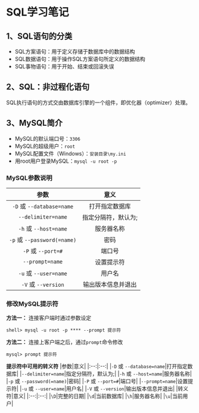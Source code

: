 # SQL学习笔记

## 1、SQL语句的分类
* SQL方案语句：用于定义存储于数据库中的数据结构
* SQL数据语句：用于操作SQL方案语句所定义的数据结构
* SQL事物语句：用于开始、结束或回滚失误
## 2、SQL：非过程化语句
SQL执行语句的方式交由数据库引擎的一个组件，即优化器（optimizer）处理。
## 3、MySQL简介
* MySQL的默认端口号：`3306`
* MySQL的超级用户：`root`
* MySQL配置文件（Windows）：`安装目录\my.ini`
* 用root用户登录MySQL：`mysql -u root -p`
### MySQL参数说明
|参数|意义|
|:--:|:--:|
|`-D` 或 `--database=name`|打开指定数据库|
|`--delimiter=name`|指定分隔符，默认为;|
|`-h` 或 `--host=name`|服务器名称|
|`-p` 或 `--password(=name)`|密码|
|`-P` 或 `--port=#`|端口号|
|`--prompt=name`|设置提示符|
|`-u` 或 `--user=name`|用户名|
|`-V` 或 `--version`|输出版本信息并退出|
### 修改MySQL提示符
 **方法一：** 连接客户端时通过参数设定
```
shell> mysql -u root -p **** --prompt 提示符
```
 **方法二：** 连接上客户端之后，通过`prompt`命令修改
```
mysql> prompt 提示符
```
 **提示符中可用的转义符** 
|参数|意义|
|:--:|:--:|
|`-D` 或 `--database=name`|打开指定数据库|
|`--delimiter=name`|指定分隔符，默认为;|
|`-h` 或 `--host=name`|服务器名称|
|`-p` 或 `--password(=name)`|密码|
|`-P` 或 `--port=#`|端口号|
|`--prompt=name`|设置提示符|
|`-u` 或 `--user=name`|用户名|
|`-V` 或 `--version`|输出版本信息并退出|
|转义符|意义|
|:--:|:--:|
|`\D`|完整的日期|
|`\d`|当前数据库|
|`\h`|服务器名称|
|`\u`|当前用户|
